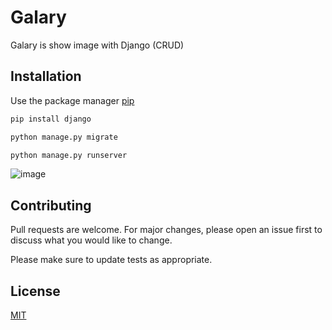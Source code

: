 # Galary

Galary is show image with Django (CRUD)

## Installation

Use the package manager [pip](https://pip.pypa.io/en/stable/)

```bash
pip install django

python manage.py migrate

python manage.py runserver
```
![image](https://user-images.githubusercontent.com/39295881/85683943-a2f7ed80-b708-11ea-858a-a1e1b87d8607.png)

## Contributing
Pull requests are welcome. For major changes, please open an issue first to discuss what you would like to change.

Please make sure to update tests as appropriate.

## License
[MIT](https://choosealicense.com/licenses/mit/)